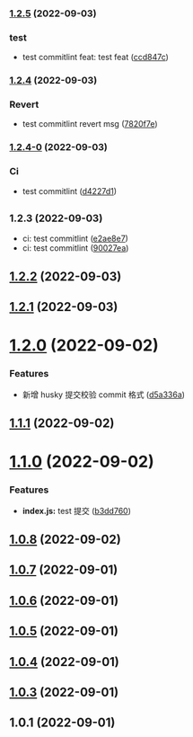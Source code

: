 

### [1.2.5](https://github.com/mianmalife/gulpApp/compare/v1.2.4...v1.2.5) (2022-09-03)


### test

* test commitlint feat: test feat ([ccd847c](https://github.com/mianmalife/gulpApp/commit/ccd847ce5c8807edec8e7c8610c57bc4b4fddeec))

### [1.2.4](https://github.com/mianmalife/gulpApp/compare/v1.2.4-0...v1.2.4) (2022-09-03)


### Revert

* test commitlint revert msg ([7820f7e](https://github.com/mianmalife/gulpApp/commit/7820f7ea56fa789e75111439cc6c5f1711e26516))

### [1.2.4-0](https://github.com/mianmalife/gulpApp/compare/v1.2.3...v1.2.4-0) (2022-09-03)


### Ci

* test commitlint ([d4227d1](https://github.com/mianmalife/gulpApp/commit/d4227d12b52eaa1a32e8df19bd8bcb9f170df122))

## <small>1.2.3 (2022-09-03)</small>

* ci: test commitlint ([e2ae8e7](https://github.com/mianmalife/gulpApp/commit/e2ae8e7))
* ci: test commitlint ([90027ea](https://github.com/mianmalife/gulpApp/commit/90027ea))

## [1.2.2](https://github.com/mianmalife/gulpApp/compare/v1.2.1...v1.2.2) (2022-09-03)

## [1.2.1](https://github.com/mianmalife/gulpApp/compare/v1.2.0...v1.2.1) (2022-09-03)

# [1.2.0](https://github.com/mianmalife/gulpApp/compare/v1.1.0...v1.2.0) (2022-09-02)

### Features

- 新增 husky 提交校验 commit 格式 ([d5a336a](https://github.com/mianmalife/gulpApp/commit/d5a336aee1ee622ae65352bec406d9842a5218d5))

## [1.1.1](https://github.com/mianmalife/gulpApp/compare/v1.1.0...v1.1.1) (2022-09-02)

# [1.1.0](https://github.com/mianmalife/gulpApp/compare/v1.0.8...v1.1.0) (2022-09-02)

### Features

- **index.js:** test 提交 ([b3dd760](https://github.com/mianmalife/gulpApp/commit/b3dd760d59dbee7a8ba3d3f4fcf79b55cacb8559))

## [1.0.8](https://github.com/mianmalife/gulpApp/compare/v1.0.7...v1.0.8) (2022-09-02)

## [1.0.7](https://github.com/mianmalife/gulpApp/compare/v1.0.6...v1.0.7) (2022-09-01)

## [1.0.6](https://github.com/mianmalife/gulpApp/compare/v1.0.5...v1.0.6) (2022-09-01)

## [1.0.5](https://github.com/mianmalife/gulpApp/compare/v1.0.2...v1.0.5) (2022-09-01)

## [1.0.4](https://github.com/mianmalife/gulpApp/compare/v1.0.2...v1.0.4) (2022-09-01)

## [1.0.3](https://github.com/mianmalife/gulpApp/compare/v1.0.2...v1.0.3) (2022-09-01)

<a name="1.0.1"></a>

## 1.0.1 (2022-09-01)
